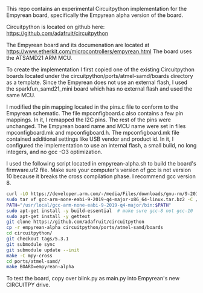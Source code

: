 
This repo contains an experimental Circuitpython implementation
for the Empyrean board, specifically the Empyrean alpha version
of the board.

Circuitpython is located on github here:
https://github.com/adafruit/circuitpython

The Empyrean board and its documenation are located at
https://www.etherkit.com/microcontrollers/empyrean.html
The board uses the ATSAMD21 ARM MCU.

To create the implementation I first copied one of the existing
Circuitpython boards located under
the circuitpython/ports/atmel-samd/boards
directory as a template.  Since the Empyrean does not use an external
flash, I used the sparkfun_samd21_mini board which has no
external flash and used the same MCU.

I modified the pin mapping
located in the pins.c file to conform to the Empyrean schematic.
The file mpconfigboard.c also contains a few pin mappings.
In it, I remapped the I2C pins.  The rest of the pins were unchanged.  The Empyrean
board name and MCU name were set in files mpconfigboard.mk and mpconfigboard.h.
The mpconfigboard.mk file contained additional settings
like USB vendor and product id.  In it, I configured
the implementation to use an internal flash, a small build, no
long integers, and no gcc -O3 optimization.

I used the following script located in empyrean-alpha.sh
to build the board's firmware.uf2 file.  Make sure your
computer's version of gcc is not version 10 because
it breaks the cross compilation phase. I recommend gcc version 8.

```bash
curl -LO https://developer.arm.com/-/media/Files/downloads/gnu-rm/9-2019q4/gcc-arm-none-eabi-9-2019-q4-major-x86_64-linux.tar.bz2
sudo tar xf gcc-arm-none-eabi-9-2019-q4-major-x86_64-linux.tar.bz2 -C /usr/local --no-same-owner
PATH="/usr/local/gcc-arm-none-eabi-9-2019-q4-major/bin:$PATH"
sudo apt-get install -y build-essential  # make sure gcc-8 not gcc-10
sudo apt-get install -y gettext
git clone https://github.com/adafruit/circuitpython
cp -r empyrean-alpha circuitpython/ports/atmel-samd/boards
cd circuitpython/
git checkout tags/5.3.1
git submodule sync
git submodule update --init
make -C mpy-cross 
cd ports/atmel-samd/
make BOARD=empyrean-alpha
```

To test the board, copy over blink.py as main.py into Empyrean's new CIRCUITPY 
drive.


